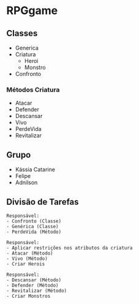 # RPGgame

## Classes

- Generica
- Criatura
    - Heroi
    - Monstro
- Confronto

### Métodos Criatura

- Atacar
- Defender
- Descansar
- Vivo
- PerdeVida
- Revitalizar


## Grupo

- Kássia Catarine
- Felipe
- Adnilson

## Divisão de Tarefas

    Responsável: 
    - Confronto (Classe)
    - Genérica (Classe)
    - PerdeVida (Método)

    Responsável: 
    - Aplicar restrições nos atributos da criatura
    - Atacar (Método)
    - Vivo (Método)
    - Criar Herois

    Responsável: 
    - Descansar (Método)
    - Defender (Método)
    - Revitalizar (Método)
    - Criar Monstros
